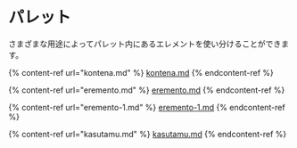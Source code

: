 # パレット

さまざまな用途によってパレット内にあるエレメントを使い分けることができます。

{% content-ref url="kontena.md" %}
[kontena.md](kontena.md)
{% endcontent-ref %}

{% content-ref url="eremento.md" %}
[eremento.md](eremento.md)
{% endcontent-ref %}

{% content-ref url="eremento-1.md" %}
[eremento-1.md](eremento-1.md)
{% endcontent-ref %}

{% content-ref url="kasutamu.md" %}
[kasutamu.md](kasutamu.md)
{% endcontent-ref %}
